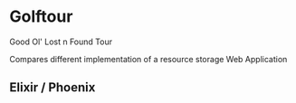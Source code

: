 # Golftour

Good Ol' Lost n Found Tour

Compares different implementation of a resource storage Web Application

## Elixir / Phoenix
